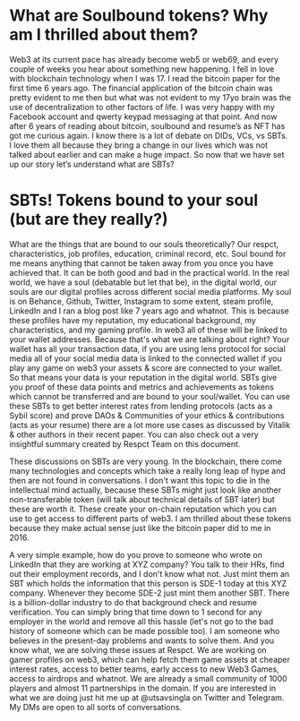 # What are Soulbound tokens? Why am I thrilled about them?
Web3 at its current pace has already become web5 or web69, and every couple of weeks you hear about something new happening. I fell in love with blockchain technology when I was 17. I read the bitcoin paper for the first time 6 years ago. The financial application of the bitcoin chain was pretty evident to me then but what was not evident to my 17yo brain was the use of decentralization to other factors of life. I was very happy with my Facebook account and qwerty keypad messaging at that point. And now after 6 years of reading about bitcoin, soulbound and resume’s as NFT has got me curious again. I know there is a lot of debate on DIDs, VCs, vs SBTs. I love them all because they bring a change in our lives which was not talked about earlier and can make a huge impact. So now that we have set up our story let’s understand what are SBTs?

# SBTs! Tokens bound to your soul (but are they really?)

What are the things that are bound to our souls theoretically? Our respct, characteristics, job profiles, education, criminal record, etc. Soul bound for me means anything that cannot be taken away from you once you have achieved that. It can be both good and bad in the practical world. In the real world, we have a soul (debatable but let that be), in the digital world, our souls are our digital profiles across different social media platforms. My soul is on Behance, Github, Twitter, Instagram to some extent, steam profile, LinkedIn and I ran a blog post like 7 years ago and whatnot. This is because these profiles have my reputation, my educational background, my characteristics, and my gaming profile. In web3 all of these will be linked to your wallet addresses. Because that's what we are talking about right? Your wallet has all your transaction data, if you are using lens protocol for social media all of your social media data is linked to the connected wallet if you play any game on web3 your assets & score are connected to your wallet. So that means your data is your reputation in the digital world. SBTs give you proof of these data points and metrics and achievements as tokens which cannot be transferred and are bound to your soul/wallet. You can use these SBTs to get better interest rates from lending protocols (acts as a Sybil score) and prove DAOs & Communities of your ethics & contributions (acts as your resume) there are a lot more use cases as discussed by Vitalik & other authors in their recent paper. You can also check out a very insightful summary created by Respct Team on this document.

These discussions on SBTs are very young. In the blockchain, there come many technologies and concepts which take a really long leap of hype and then are not found in conversations. I don't want this topic to die in the intellectual mind actually, because these SBTs might just look like another non-transferable token (will talk about technical details of SBT later) but these are worth it. These create your on-chain reputation which you can use to get access to different parts of web3. I am thrilled about these tokens because they make actual sense just like the bitcoin paper did to me in 2016.

A very simple example, how do you prove to someone who wrote on LinkedIn that they are working at XYZ company? You talk to their HRs, find out their employment records, and I don't know what not. Just mint them an SBT which holds the information that this person is SDE-1 today at this XYZ company. Whenever they become SDE-2 just mint them another SBT. There is a billion-dollar industry to do that background check and resume verification. You can simply bring that time down to 1 second for any employer in the world and remove all this hassle (let's not go to the bad history of someone which can be made possible too). I am someone who believes in the present-day problems and wants to solve them. And you know what, we are solving these issues at Respct. We are working on gamer profiles on web3, which can help fetch them game assets at cheaper interest rates, access to better teams, early access to new Web3 Games, access to airdrops and whatnot. We are already a small community of 1000 players and almost 11 partnerships in the domain. If you are interested in what we are doing just hit me up at @utsavsingla on Twitter and Telegram. My DMs are open to all sorts of conversations.
